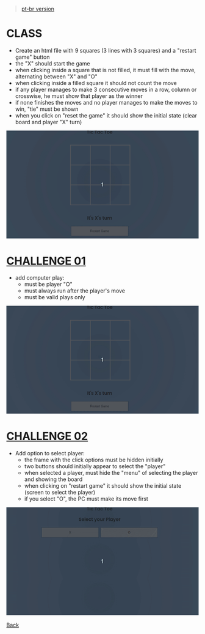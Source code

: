 > [pt-br version](README-PTBR.md)


# CLASS

- Create an html file with 9 squares (3 lines with 3 squares) and a "restart game" button
- the "X" should start the game
- when clicking inside a square that is not filled, it must fill with the move, alternating between "X" and "O"
- when clicking inside a filled square it should not count the move
- if any player manages to make 3 consecutive moves in a row, column or crosswise, he must show that player as the winner
- if none finishes the moves and no player manages to make the moves to win, "tie" must be shown
- when you click on "reset the game" it should show the initial state (clear board and player "X" turn)

![](./gifs/class.gif)

# [CHALLENGE 01](./challenge-1/README.md)

- add computer play:
    - must be player "O"
    - must always run after the player's move
    - must be valid plays only

![](./gifs/challenge-1.gif)

# [CHALLENGE 02](./challenge-2/README.md)

- Add option to select player:
    - the frame with the click options must be hidden initially
    - two buttons should initially appear to select the "player"
    - when selected a player, must hide the "menu" of selecting the player and showing the board
    - when clicking on "restart game" it should show the initial state (screen to select the player)
    - if you select "O", the PC must make its move first
    
![](./gifs/challenge-2.gif)

[Back](../README.md)